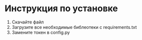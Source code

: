 # Инструкция по установке

1) Скачайте файл
2) Загрузите все необходимые библеотеки с requirements.txt
3) Замените токен в config.py
